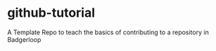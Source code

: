# github-tutorial
A Template Repo to teach the basics of contributing to a repository in Badgerloop
